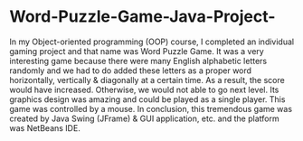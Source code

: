 # Word-Puzzle-Game-Java-Project-
In my Object-oriented programming (OOP) course, I completed an  individual gaming project and that name was Word Puzzle Game. It was  a very interesting game because there were many English alphabetic  letters randomly and we had to do added these letters as a proper word  horizontally, vertically &amp; diagonally at a certain time. As a result, the  score would have increased. Otherwise, we would not able to go next  level. Its graphics design was amazing and could be played as a single player. This game was controlled by a mouse. In conclusion, this tremendous game was  created by Java Swing (JFrame) &amp; GUI application, etc. and the  platform was NetBeans IDE.
